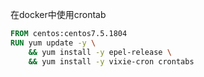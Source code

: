 在docker中使用crontab
```Dockerfile
FROM centos:centos7.5.1804
RUN yum update -y \
    && yum install -y epel-release \
    && yum install -y vixie-cron crontabs
```